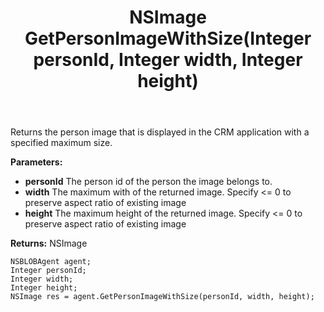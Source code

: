 ﻿---
uid: crmscript_ref_NSBLOBAgent_GetPersonImageWithSize
title: NSImage GetPersonImageWithSize(Integer personId, Integer width, Integer height)
intellisense: NSBLOBAgent.GetPersonImageWithSize
keywords: NSBLOBAgent, GetPersonImageWithSize
so.topic: reference
---

Returns the person image that is displayed in the CRM application with a specified maximum size.

**Parameters:**
 - **personId** The person id of the person the image belongs to.
 - **width** The maximum with of the returned image. Specify <= 0 to preserve aspect ratio of existing image
 - **height** The maximum height of the returned image. Specify <= 0 to preserve aspect ratio of existing image

**Returns:** NSImage

```crmscript
NSBLOBAgent agent;
Integer personId;
Integer width;
Integer height;
NSImage res = agent.GetPersonImageWithSize(personId, width, height);
```

